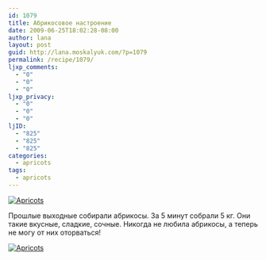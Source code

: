 ```yaml
---
id: 1079
title: Абрикосовое настроение
date: 2009-06-25T18:02:28-08:00
author: lana
layout: post
guid: http://lana.moskalyuk.com/?p=1079
permalink: /recipe/1079/
ljxp_comments:
  - "0"
  - "0"
  - "0"
ljxp_privacy:
  - "0"
  - "0"
  - "0"
ljID:
  - "825"
  - "825"
  - "825"
categories:
  - apricots
tags:
  - apricots
---
```

<a class="flickr-image alignnone" title="Apricots" href="http://www.flickr.com/photos/67405678@N00/3658947688/" target="_blank"><img src="http://farm3.static.flickr.com/2450/3658947688_80670bef1d.jpg" alt="Apricots" /></a>

Прошлые выходные собирали абрикосы. За 5 минут собрали 5 кг. Они такие вкусные, сладкие, сочные. Никогда не любила абрикосы, а теперь не могу от них оторваться!

<a class="flickr-image alignnone" title="Apricots" href="http://www.flickr.com/photos/67405678@N00/3658948072/" target="_blank"><img src="http://farm4.static.flickr.com/3608/3658948072_ea786de113.jpg" alt="Apricots" /></a>